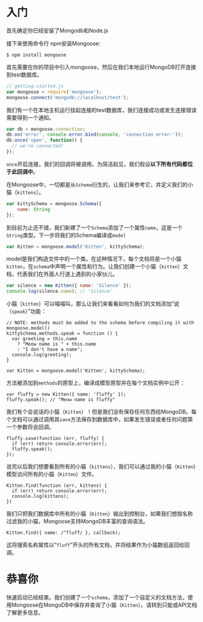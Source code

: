# 入门

首先确定你已经安装了Mongodb和Node.js

接下来使用命令行 npm安装Mongoose:

```
$ npm install mongoose
```

首先需要在你的项目中引入mongoose，然后在我们本地运行MongoDB打开连接到test数据库。

```js
// getting-started.js
var mongoose = require('mongoose');
mongoose.connect('mongodb://localhost/test');
```

我们有一个在本地主机运行挂起连接的test数据库，我们连接成功或发生连接错误需要得到一个通知。

```js
var db = mongoose.connection;
db.on('error', console.error.bind(console, 'connection error:'));
db.once('open', function() {
  // we're connected!
});
```

`once`开启连接，我们的回调将被调用。为简洁起见，我们假设**以下所有代码都位于此回调中**。

在Mongoose中，一切都是从`Schema`衍生的，让我们来参考它，并定义我们的小猫（`kittens`）。

```js
var kittySchema = mongoose.Schema({
    name: String
});
```

到目前为止还不错，我们新建了一个`Schema`添加了一个属性`name`，这是一个`String`类型。下一步将我们的Schema编译成`model`

```js
var Kitten = mongoose.model('Kitten', kittySchema);
```

model是我们构造文件中的一个类。在这种情况下，每个文档将是一个小猫`kitten`，在`schema`中声明一个属性和行为。让我们创建一个小猫（`kitten`）文档，代表我们在外面人行道上遇到的小家伙儿。

```js
var silence = new Kitten({ name: 'Silence' });
console.log(silence.name); // 'Silence'
```

小猫（`kitten`）可以喵喵叫，那么让我们来看看如何为我们的文档添加“说（`speak`）”功能：

```
// NOTE: methods must be added to the schema before compiling it with mongoose.model()
kittySchema.methods.speak = function () {
  var greeting = this.name
    ? "Meow name is " + this.name
    : "I don't have a name";
  console.log(greeting);
}

var Kitten = mongoose.model('Kitten', kittySchema);
```

方法被添加到`methods`的原型上，编译成模型原型并在每个文档实例中公开：

```
var fluffy = new Kitten({ name: 'fluffy' });
fluffy.speak(); // "Meow name is fluffy"
```

我们有个会说话的小猫（`Kitten`）！但是我们没有保存任何东西给MongoDB。每个文档可以通过调用其`save`方法保存到数据库中，如果发生错误或者任何问题第一个参数将会回调。

```
fluffy.save(function (err, fluffy) {
  if (err) return console.error(err);
  fluffy.speak();
});
```

说完以后我们想要看到所有的小猫（`kittens`），我们可以通过我的小猫（`Kitten`）模型访问所有的小猫（`Kitten`）文件。

```
Kitten.find(function (err, kittens) {
  if (err) return console.error(err);
  console.log(kittens);
})
```

我们只把我们数据库中所有的小猫（`Kitten`）输出到控制台，如果我们想按名称过滤我的小猫，Mongoose支持MongoDB丰富的查询语法。

```
Kitten.find({ name: /^fluff/ }, callback);
```

这将搜索名称属性以“`fluff`”开头的所有文档，并将结果作为小猫数组返回给回调。

# 恭喜你

快速启动已经结束。我们创建了一个`schema`，添加了一个自定义的文档方法，使用Mongoose在MongoDB中保存并查询了小猫（`Kitten`）。请转到只能或API文档了解更多信息。



